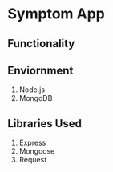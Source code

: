 # Symptom App

## Functionality



## Enviornment

1. Node.js
2. MongoDB

## Libraries Used

1. Express
2. Mongoose
3. Request
